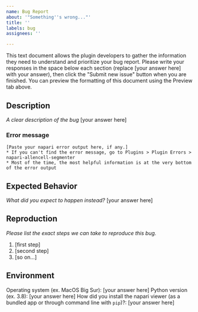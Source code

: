 ```yaml
---
name: Bug Report
about: '"Something''s wrong..."'
title: ''
labels: bug
assignees: ''

---
```


This text document allows the plugin developers to gather the information they need to understand and prioritize your bug report. Please write your responses in the space below each section (replace [your answer here] with your answer), then click the "Submit new issue" button when you are finished. You can preview the formatting of this document using the Preview tab above.

## Description
*A clear description of the bug*
[your answer here]

### Error message
```
[Paste your napari error output here, if any.]
* If you can't find the error message, go to Plugins > Plugin Errors > napari-allencell-segmenter
* Most of the time, the most helpful information is at the very bottom of the error output
```

## Expected Behavior
*What did you expect to happen instead?*
[your answer here]

## Reproduction
*Please list the exact steps we can take to reproduce this bug.*
1. [first step]
2. [second step]
3. [so on...]

## Environment
Operating system (ex. MacOS Big Sur): [your answer here]
Python version (ex. 3.8): [your answer here]
How did you install the napari viewer (as a bundled app or through command line with `pip`)?: [your answer here]
